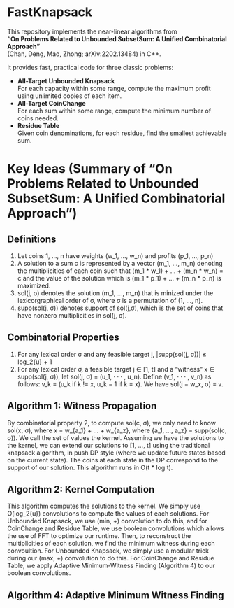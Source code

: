 # FastKnapsack

This repository implements the near-linear algorithms from  
**“On Problems Related to Unbounded SubsetSum: A Unified Combinatorial Approach”**  
(Chan, Deng, Mao, Zhong; arXiv:2202.13484) in C++.

It provides fast, practical code for three classic problems:

- **All-Target Unbounded Knapsack**  
  For each capacity within some range, compute the maximum profit using unlimited copies of each item.
- **All-Target CoinChange**  
  For each sum within some range, compute the minimum number of coins needed.
- **Residue Table**  
  Given coin denominations, for each residue, find the smallest achievable sum.

# Key Ideas (Summary of “On Problems Related to Unbounded SubsetSum: A Unified Combinatorial Approach”)
## Definitions
1. Let coins 1, ..., n have weights (w_1, ..., w_n) and profits (p_1, ..., p_n)
2. A solution to a sum c is represented by a vector (m_1, ..., m_n) denoting the multiplicities of each coin such that (m_1 * w_1) + ... + (m_n * w_n) = c and the value of the solution which is (m_1 * p_1) + ... + (m_n * p_n) is maximized.
3. sol(j, σ) denotes the solution (m_1, ..., m_n) that is minized under the lexicorgraphical order of σ, where σ is a permutation of (1, ..., n).
4. supp(sol(j, σ)) denotes support of sol(j,σ), which is the set of coins that have nonzero multiplicities in sol(j, σ).
## Combinatorial Properties
1. For any lexical order σ and any feasible target j, |supp(sol(j, σ))| ≤ log_2{u} + 1
2. For any lexical order σ, a feasible target j ∈ [1, t] and a “witness” x ∈ supp(sol(j, σ)), let sol(j, σ) = (u_1, · · · , u_n). Define (v_1, · · · , v_n) as follows:
v_k = (u_k if k != x, u_k − 1 if k = x). We have sol(j − w_x, σ) = v.
## Algorithm 1: Witness Propagation
By combinatorial property 2, to compute sol(c, σ), we only need to know sol(x, σ), where x = w_{a_1} + ... + w_{a_z}, where {a_1, ..., a_z} = supp(sol(c, σ)). We call the set of values the kernel.
Assuming we have the solutions to the kernel, we can extend our solutions to [1, ..., t] using the traditional knapsack algorithm, in push DP style (where we update future states based on the current state). The coins at each state in the DP correspond to the support of our solution.
This algorithm runs in O(t * log t).
## Algorithm 2: Kernel Computation
This algorithm computes the solutions to the kernel.
We simply use O(log_2{u}) convolutions to compute the values of each solutions. For Unbounded Knapsack, we use (min, +) convolution to do this, and for CoinChange and Residue Table, we use boolean convolutions which allows the use of FFT to optimize our runtime.
Then, to reconstruct the multiplicities of each solution, we find the minimum witness during each convoultion. 
For Unbounded Knapsack, we simply use a modular trick during our (max, +) convolution to do this.
For CoinChange and Residue Table, we apply Adaptive Minimum-Witness Finding (Algorithm 4) to our boolean convolutions.
## Algorithm 4: Adaptive Minimum Witness Finding


